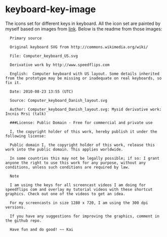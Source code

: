 # keyboard-key-image
The icons set  for different keys in keyboard. All the icon set are painted by myself based on images from [link](https://github.com/q2apro/keyboard-keys-speedflips).
Below is the readme from those images:

      Primary source
    
      Original keyboard SVG from http://commons.wikimedia.org/wiki/
    
      File: Computer_keyboard_US.svg
    
      Derivative work by http://www.speedflips.com
    
      English:	Computer keyboard with US layout. Some details inherited from the prototype may be missing or inadequate on real keyboards, so fix it.
    
      Date:	2010-08-23 13:55 (UTC)
    
      Source: Computer_keyboard_Danish_layout.svg
    
      Author: Computer_keyboard_Danish_layout.svg: Mysid derivative work: Incnis Mrsi (talk)
    
      ###License: Public Domain - Free for commercial and private use
    
      I, the copyright holder of this work, hereby publish it under the following license:
    
      Public domain I, the copyright holder of this work, release this work into the public domain. This applies worldwide.
    
      In some countries this may not be legally possible; if so: I grant anyone the right to use this work for any purpose, without any conditions, unless such conditions are required by law.
    
      Note
    
      I am using the keys for all screencast videos I am doing for speedflips com and overlay my tutorial videos with these shortcut graphics. Check out one of the videos to get an idea.
    
      For my screencasts in size 1280 x 720, I am using the 300 dpi versions.
    
      If you have any suggestions for improving the graphics, comment in the github repo.
    
      Have fun and do good! ~~ Kai
